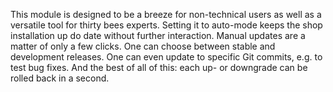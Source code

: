 This module is designed to be a breeze for non-technical users as well as a versatile tool for thirty bees experts. Setting it to auto-mode keeps the shop installation up do date without further interaction. Manual updates are a matter of only a few clicks. One can choose between stable and development releases. One can even update to specific Git commits, e.g. to test bug fixes. And the best of all of this: each up- or downgrade can be rolled back in a second.
